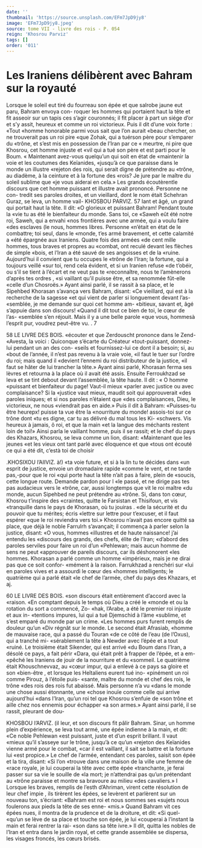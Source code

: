 ```yaml
---
date: ''
thumbnail: 'https://source.unsplash.com/EFm7JpD9jy8'
image: 'EFm7JpD9jy8.jpeg'
source: tome VII - livre des rois - P. 054
reign: 'Khosrou Parviz'
tags: []
order: '011'
---
```


# Les Iraniens délibèrent avec Bahram sur la royauté

Lorsque le soleil eut tiré du fourreau son épée et
que salrobe jaune eut paru, Bahram envoya con- roquer les hommes qui portaient haut la tête et fit asseoir sur un tapis ces s’agir couronnés; il fit placer
à part un siége d’or et s’y assit, heureux et comme
un roi victorieux. Puis il dit d’une voix forte : «Tout «homme honorable parmi vous sait que l’on aurait «beau chercher, on ne trouverait pas un roi pire «que Zohak, qui a tuérson père pour s’emparer du
«trône, et s’est mis en possession de I’Iran par ce
« meurtre, ni pire que Khosrou, cet homme injuste et «vil qui a tué son père et est parti pour le Boum.
« Maintenant avez-vous quelqu’un qui soit en état de
«maintenir la voie et les coutumes des Keïanides, «jusqu’à ce que paraisse dans le monde un illustre «rejeton des rois, qui serait digne de prétendre au «trône, au diadème, à la ceinture et à la fortune des «rois? Je jure par le maître du soleil sublime que «je vous aiderai en cela.»
Les grands écoutèrentle discours que cet homme puissant et illustre avait prononcé. Personne ne con- tredit ses paroles droites, et un vieillard, dont le nom était Schehran Guraz, se leva, un homme vail-
KHOSBOU PARVIZ. 57 Iant et âgé, un grand qui portait haut la tête. Il dit:
«O glorieux et puissant Bahram! Pendant toute la «vie tu as été le bienfaiteur du monde. Sans toi, ce «Saweh eût été notre roi, Saweh, qui a envahi
«nos frontières avec une armée, qui a voulu faire «des esclaves (le nous, hommes libres. Personne «n’était en état de le combattre; toi seul, dans le «monde, t’es armé bravement, et cette calamité a
«été épargnée aux Iraniens. Quatre fois des armées
«de cent mille hommes, tous braves et propres au «combat, ont reculé devant les flèches de simple «bois, et l’Iran a été sauvé de ses angoisses et de la
«ruine. Aujourd’hui il convient que tu occupes le «trône de l’Iran; la fortune, qui a toujours veillé
«sur toi, rend cela évident, et si un Iranien refuse «de t’obéir, ou s’il se tient à l’écart et ne veut pas te
«reconnaître, nous te l’amènerons d’après tes ordres , «si vaillant qu’il puisse être, et sa renommée fût-elle «celle d’un Chosroës.»
Ayant ainsi parlé, il se rassit à sa place, et le Sipehbed Khorasan s’avança vers Bahram, disant: «Ce vieillard, qui est à la recherche de la sagesse «et qui vient de parler si longuement devant l’as- «semblée, je me demande sur quoi cet homme am- «bitieux, savant et, âgé s’appuie dans son discours! «Quand il dit tout ce bien de toi, le cœur de l’as- «semblée s’en réjouit. Mais il y a une belle parole
«que vous, hommesà l’esprit pur, voudrez peut-être
vu. . 7

58 LE LIVRE DES BOIS.
«écouter et que Zerdouscht prononce dans le Zend-
«Avesta, la voici : Quiconque s’écarte du Créateur «tout-puissant, donnez-lui pendant un an des con- «seils et fournissez-lui ce dont il a besoin; si, au «bout de l’année, il n’est pas revenu à la vraie voie,
«il faut le tuer sur l’ordre du roi; mais quand il «devient l’ennemi du roi distributeur de la justice,
«il faut se hâter de lui trancher la tête.» Ayant ainsi parlé, Khorasan ferma ses lèvres et retourna à la place où il avait été assis.
Ensuite Ferroukhzad se leva et se tint debout devant l’assemblée, la tête haute. Il dit : « O homme
«puissant et bienfaiteur du page! Vaut-il mieux «parler avec justice ou avec complaisance? Si la «justice vaut mieux, maudit soit qui approuverait «des paroles iniques; et si nos paroles n’étaient que
«des complaisances, Dieu, le victorieux, ne nous «viendrait pas en aide.» Puis il dit à Bahram: «Puisses-tu être heurepx! puisse ta vue être la «nourriture du monde! assois-toi sur ce trône dont «tu es digne, car tu as délivré du mal tous les Ki- «schwers. Vis heureux à jamais, ô roi, et que la main
«et la langue des méchants restent loin de toi!» Ainsi parla le vaillant homme, puis il se rassit; et le chef du pays des Khazars, Khosrou, se leva comme un lion, disant: «Maintenant que les jeunes
«et les vieux ont tant parlé avec éloquence et que «tous ont écouté ce qui a été dit, c’està toi de choisir

.KHOSIXOU l’AIIVIZ. à!) «ta voie future, et si à la lin tu te décides dans
«un esprit de justice, envoie un dromadaire rapide «comme le vent, et ne tarde pas,-pour que le roi «qui porte haut la tête n’ait pas à faire, plein de «soucis, cette longue route. Demande pardon pour l «le passé, et ne dirige pas tes pas audacieux vers le «trône, car, aussi longtemps que vit le roi maître
«du monde, aucun Sipehbed ne peut prétendre au «trône. Si, dans ton cœur, Khosrou t’inspire des «craintes, quitte le Farsistan et Thisifoun, et vis «tranquille dans le pays de Khorasan, où tu jouiras
. «de la sécurité et du pouvoir que tu mérites; écris «lettre sur lettre pour t’excuser, et il faut espérer «que le roi reviendra vers toi.»
Khosrou n’avait pas encore quitté sa place, que déjà le noble Farrulrh s’avançait; il commença à
parler selon la justice, disant: «O vous, hommes «illustres et de haute naissance! j’ai entendu les «discours des grands, des chefs, élite de l’Iran; «d’abord des paroles serviles pour faire un roi d’un «Pehlewan; mais aucun homme de sens ne peut «approuver de pareils discours, car ils déshonorent «les hommes. Khorasan a parlé comme un homme «impérieux, mais je ne dirai pas que ce soit confor- «mément à la raison. Farrukhzad a renchéri sur
«lui en paroles vives et a assourdi le cœur des «hommes intelligents; le quatrième qui a parlé était
«le chef de l’armée, chef du pays des Khazars, et
aj.

60 LE LIVRE DES BOIS.
«son discours était entièrement d’accord avec la
«raison.
«En comptant depuis le temps où Dieu a créé le
«monde et ou la rotation du sort a commencé, Zo- «hak, l’Arabe, a été le premier roi injuste et aux in- «tentions impures, lui qui a tué Djemschid à l’âme «sublime, et s’est emparé du monde par un crime. «Les hommes purs furent remplis de douleur qu’un «Div régnât sur le monde. Le second était Afrasiab, «homme de mauvaise race, qui a passé du Touran «de ce côté de l’eau (de l’Oxus), qui a tranché mi- «sérablement la tête à Newder avec l’épée et a tout
«ruiné. Le troisième était Sikender, qui est arrivé
«du Boum dans l’Iran, a désolé ce pays, a fait périr
«Dara, qui était prêt à frapper de l’épée, et a em-
«pêché les Iraniens de jouir de la nourriture et du «sommeil. Le quatrième était Khouschnevvaz, au «cœur impur, qui a enlevé à ce pays sa gloire et son «bien-être , et lorsque les Heîtaliens eurent tué ino- «pinément un roi comme Pirouz, à l’étoile puis- «sante, maître du monde et chef des rois, le trône «des rois des rois fut abaissé. Mais personne n’a vu «dans le monde une chose aussi étonnante, une «chose inouïe comme celle qui arrive aujourd’hui «dans I’lran, qu’un roi tel que Khosrou s’enfuie de
«son trône et aille chez nos ennemis pour échapper «a son armes.»
Ayant ainsi parlé, il se rassit, pleurant de dou-

KHOSBOU I’ARVIZ. (il leur, et son discours fit pâlir Bahram. Sinar, un
homme plein d’expérience, se leva tout armé, une
épée indienne à la main, et dit: «Ce noble Pehlewan
«est puissant, juste et d’un esprit brillant. Il vaut «mieux qu’il s’asseye sur le trône, jusqu’à ce qu’un
«rejeton des Keïanides vienne armé pour le combat,
«car il est vaillant, il sait se battre et la fortune lui «est propice.» Le chef de l’armée, entendant ces paroles, saisit son épée et la tira, disant: «Si l’on
«trouve dans une maison de la ville une femme de «race royale, je lui couperai la tête avec cette épée «tranchante, je ferai passer sur sa vie le souille de «la mort; je n’attendrai pas qu’un prétendant au
«trône paraisse et montre sa bravoure au milieu
«des cavaliers.» I
Lorsque les braves, remplis de l’esth d’Ahriman,
virent cette résolution de leur chef impie , ils tirèrent les épées, se levèrent et parlèrent sur un nouveau
ton, s’écriant: «Bahram est roi et nous sommes ses «sujets nous foulerons aux pieds la tête de ses enne- «mis.» Quand Bahram vit ces épées nues, il montra
de la prudence et de la droiture, et dit: «Si quel- «qu’un se lève de sa place et touche son épée, je lui
«couperai à l’instant la main et ferai rentrer la rai- «son dans sa tête ivre.» Il dit, quitta les nobles de l’lran et entra dans le jardin royal, et cette grande
assemblée se dispersa, les visages froncés, les cœurs brisés.

